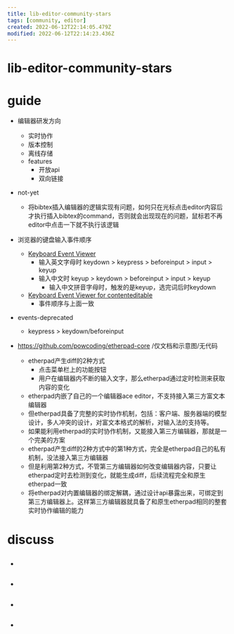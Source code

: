 ```yaml
---
title: lib-editor-community-stars
tags: [community, editor]
created: 2022-06-12T22:14:05.479Z
modified: 2022-06-12T22:14:23.436Z
---
```


# lib-editor-community-stars

# guide
- 编辑器研发方向
  - 实时协作
  - 版本控制
  - 离线存储
  - features
    - 开放api
    - 双向链接

 - not-yet
    - 将bibtex插入编辑器的逻辑实现有问题，如何只在光标点击editor内容后才执行插入bibtex的command，否则就会出现现在的问题，鼠标若不再editor中点击一下就不执行该逻辑

- 浏览器的键盘输入事件顺序
  - [Keyboard Event Viewer](https://w3c.github.io/uievents/tools/key-event-viewer.html)
    - 输入英文字母时 keydown > keypress > beforeinput > input > keyup
    - 输入中文时 keyup > keydown > beforeinput > input > keyup
      - 输入中文拼音字母时，触发的是keyup，选完词后时keydown
  - [Keyboard Event Viewer for contenteditable](https://w3c.github.io/uievents/tools/key-event-viewer-ce.html)
    - 事件顺序与上面一致

- events-deprecated
  - keypress  >  keydown/beforeinput

- https://github.com/powcoding/etherpad-core  /仅文档和示意图/无代码
  - etherpad产生diff的2种方式
    - 点击菜单栏上的功能按钮
    - 用户在编辑器内不断的输入文字，那么etherpad通过定时检测来获取内容的变化
  - etherpad内嵌了自己的一个编辑器ace editor，不支持接入第三方富文本编辑器
  - 但etherpad具备了完整的实时协作机制，包括：客户端、服务器端的模型设计，多人冲突的设计，对富文本格式的解析，对输入法的支持等。
  - 如果能利用etherpad的实时协作机制，又能接入第三方编辑器，那就是一个完美的方案
  - etherpad产生diff的2种方式中的第1种方式，完全是etherpad自己的私有机制，没法接入第三方编辑器
  - 但是利用第2种方式，不管第三方编辑器如何改变编辑器内容，只要让etherpad定时去检测到变化，就能生成diff，后续流程完全和原生etherpad一致
  - 将etherpad对内置编辑器的绑定解耦，通过设计api暴露出来，可绑定到第三方编辑器上。这样第三方编辑器就具备了和原生etherpad相同的整套实时协作编辑的能力
# discuss
- ## 

- ## 

- ## 

- ## 
